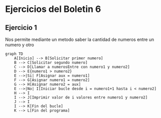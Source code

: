 # Ejercicios del Boletin 6
## Ejercicio 1
Nos permite mediante un metodo saber la cantidad de numeros entre un numero y otro
```mermaid
graph TD
    A[Inicio] --> B[Solicitar primer numero]
    B --> C[Solicitar segundo numero]
    C --> D[Llamar a numerosEntre con numero1 y numero2]
    D --> E{numero1 > numero2}
    E -->|Si| F[Asignar aux = numero1]
    F --> G[Asignar numero1 = numero2]
    G --> H[Asignar numero2 = aux]
    E -->|No| I[Iniciar bucle desde i = numero1+1 hasta i < numero2]
    H --> I
    I --> J[Imprimir valor de i valores entre numero1 y numero2]
    J --> I
    I --> K[Fin del bucle]
    K --> L[Fin del programa]

```